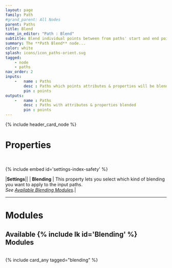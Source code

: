 ```yaml
---
layout: page
family: Path
#grand_parent: All Nodes
parent: Paths
title: Blend
name_in_editor: "Path : Blend"
subtitle: Blend individual points between from paths' start and end points.
summary: The **Path Blend** node...
color: white
splash: icons/icon_paths-orient.svg
tagged: 
    - node
    - paths
nav_order: 2
inputs:
    -   name : Paths
        desc : Paths which points attributes & properties will be blended
        pin : points
outputs:
    -   name : Paths
        desc : Paths with attributes & properties blended
        pin : points
---
```


{% include header_card_node %}

# Properties
<br> 

{% include embed id='settings-index-safety' %}

|**Settings**||
| **Blending**           | This property lets you select which kind of blending you want to apply to the input paths.<br>*See [Available Blending Modules](#available-blending-modules).*|

---
# Modules

## Available {% include lk id='Blending' %} Modules
<br>
{% include card_any tagged="blending" %}
